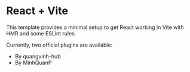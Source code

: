 # React + Vite

This template provides a minimal setup to get React working in Vite with HMR and some ESLint rules.

Currently, two official plugins are available:

- By quangvinh-hub
- By MinhQuanP

